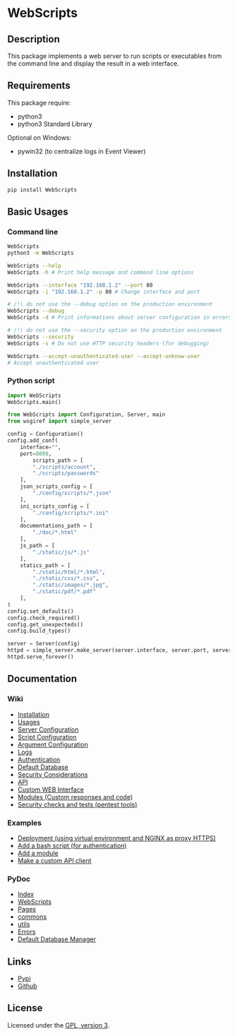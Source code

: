 # WebScripts

## Description
This package implements a web server to run scripts or executables from the command line and display the result in a web interface.

## Requirements
This package require:
 - python3
 - python3 Standard Library

Optional on Windows:
 - pywin32 (to centralize logs in Event Viewer)

## Installation

```bash
pip install WebScripts
```

## Basic Usages

### Command line

```bash
WebScripts
python3 -m WebScripts

WebScripts --help
WebScripts -h # Print help message and command line options

WebScripts --interface "192.168.1.2" --port 80
WebScripts -i "192.168.1.2" -p 80 # Change interface and port

# /!\ do not use the --debug option on the production environment
WebScripts --debug
WebScripts -d # Print informations about server configuration in errors pages (404 and 500)

# /!\ do not use the --security option on the production environment
WebScripts --security
WebScripts -s # Do not use HTTP security headers (for debugging)

WebScripts --accept-unauthenticated-user --accept-unknow-user
# Accept unauthenticated user
```

### Python script

```python
import WebScripts
WebScripts.main()
```

```python
from WebScripts import Configuration, Server, main
from wsgiref import simple_server

config = Configuration()
config.add_conf(
    interface="", 
    port=8000, 
        scripts_path = [
        "./scripts/account",
        "./scripts/passwords"
    ],
    json_scripts_config = [
        "./config/scripts/*.json"
    ],
    ini_scripts_config = [
        "./config/scripts/*.ini"
    ],
    documentations_path = [
        "./doc/*.html"
    ],
    js_path = [
        "./static/js/*.js"
    ],
    statics_path = [
        "./static/html/*.html",
        "./static/css/*.css",
        "./static/images/*.jpg",
        "./static/pdf/*.pdf"
    ],
)
config.set_defaults()
config.check_required()
config.get_unexpecteds()
config.build_types()

server = Server(config)
httpd = simple_server.make_server(server.interface, server.port, server.app)
httpd.serve_forever()
```

## Documentation

### Wiki
 - [Installation](https://github.com/mauricelambert/WebScripts/wiki/Installation)
 - [Usages](https://github.com/mauricelambert/WebScripts/wiki/Usages)
 - [Server Configuration](https://github.com/mauricelambert/WebScripts/wiki/Server-Configuration)
 - [Script Configuration](https://github.com/mauricelambert/WebScripts/wiki/Script-Configuration)
 - [Argument Configuration](https://github.com/mauricelambert/WebScripts/wiki/Argument-Configuration)
 - [Logs](https://github.com/mauricelambert/WebScripts/wiki/Logs)
 - [Authentication](https://github.com/mauricelambert/WebScripts/wiki/Authentication)
 - [Default Database](https://github.com/mauricelambert/WebScripts/wiki/Default-Database)
 - [Security Considerations](https://github.com/mauricelambert/WebScripts/wiki/Security-Considerations)
 - [API](https://github.com/mauricelambert/WebScripts/wiki/API)
 - [Custom WEB Interface](https://github.com/mauricelambert/WebScripts/wiki/WEB-Interface)
 - [Modules (Custom responses and code)](https://github.com/mauricelambert/WebScripts/wiki/Modules)
 - [Security checks and tests (pentest tools)](https://github.com/mauricelambert/WebScripts/wiki/Pentest)

### Examples

 - [Deployment (using virtual environment and NGINX as proxy HTTPS)](https://github.com/mauricelambert/WebScripts/wiki/Deployment)
 - [Add a bash script (for authentication)](https://github.com/mauricelambert/WebScripts/wiki/Add-Script)
 - [Add a module](https://github.com/mauricelambert/WebScripts/wiki/Add-Module)
 - [Make a custom API client](https://github.com/mauricelambert/WebScripts/wiki/API-Client)

### PyDoc
 - [Index](https://mauricelambert.github.io/info/python/code/WebScripts/)
 - [WebScripts](https://mauricelambert.github.io/info/python/code/WebScripts/WebScripts.html)
 - [Pages](https://mauricelambert.github.io/info/python/code/WebScripts/Pages.html)
 - [commons](https://mauricelambert.github.io/info/python/code/WebScripts/commons.html)
 - [utils](https://mauricelambert.github.io/info/python/code/WebScripts/utils.html)
 - [Errors](https://mauricelambert.github.io/info/python/code/WebScripts/Errors.html)
 - [Default Database Manager](https://mauricelambert.github.io/info/python/code/WebScripts/manage_defaults_databases.py.html)

## Links
 - [Pypi](https://pypi.org/project/WebScripts)
 - [Github](https://github.com/mauricelambert/WebScripts)

## License
Licensed under the [GPL, version 3](https://www.gnu.org/licenses/).
